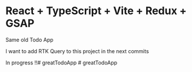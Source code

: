 # React + TypeScript + Vite + Redux + GSAP

Same old Todo App 

I want to add RTK Query to this project in the next commits

In progress !!#   g r e a t T o d o A p p  
 #   g r e a t T o d o A p p  
 